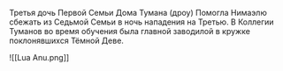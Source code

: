 Третья дочь Первой Семьи Дома Тумана (дроу)
Помогла Нимаэлю сбежать из Седьмой Семьи в ночь нападения на Третью.
В Коллегии Туманов во время обучения была главной заводилой в кружке поклонявшихся Тёмной Деве.


![[Lua Anu.png]]
